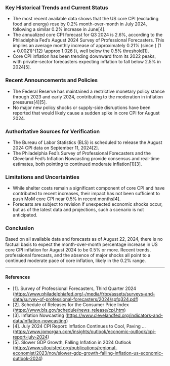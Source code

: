 ### Key Historical Trends and Current Status

- The most recent available data shows that the US core CPI (excluding food and energy) rose by 0.2% month-over-month in July 2024, following a similar 0.2% increase in June[4].
- The annualized core CPI forecast for Q3 2024 is 2.6%, according to the Philadelphia Fed’s August 2024 Survey of Professional Forecasters. This implies an average monthly increase of approximately 0.21% (since \( (1 + 0.0021)^{12} \approx 1.026 \)), well below the 0.5% threshold[1].
- Core CPI inflation has been trending downward from its 2022 peaks, with private-sector forecasters expecting inflation to fall below 2.5% in 2024[5].

### Recent Announcements and Policies

- The Federal Reserve has maintained a restrictive monetary policy stance through 2023 and early 2024, contributing to the moderation in inflation pressures[4][5].
- No major new policy shocks or supply-side disruptions have been reported that would likely cause a sudden spike in core CPI for August 2024.

### Authoritative Sources for Verification

- The Bureau of Labor Statistics (BLS) is scheduled to release the August 2024 CPI data on September 11, 2024[2].
- The Philadelphia Fed’s Survey of Professional Forecasters and the Cleveland Fed’s Inflation Nowcasting provide consensus and real-time estimates, both pointing to continued moderate inflation[1][3].

### Limitations and Uncertainties

- While shelter costs remain a significant component of core CPI and have contributed to recent increases, their impact has not been sufficient to push MoM core CPI near 0.5% in recent months[4].
- Forecasts are subject to revision if unexpected economic shocks occur, but as of the latest data and projections, such a scenario is not anticipated.

### Conclusion

Based on all available data and forecasts as of August 22, 2024, there is no factual basis to expect the month-over-month percentage increase in US core CPI inflation for August 2024 to be 0.5% or more. Recent trends, professional forecasts, and the absence of major shocks all point to a continued moderate pace of core inflation, likely in the 0.2% range.

---

#### References

- [1]. Survey of Professional Forecasters, Third Quarter 2024 (https://www.philadelphiafed.org/-/media/frbp/assets/surveys-and-data/survey-of-professional-forecasters/2024/spfq324.pdf)
- [2]. Schedule of Releases for the Consumer Price Index (https://www.bls.gov/schedule/news_release/cpi.htm)
- [3]. Inflation Nowcasting (https://www.clevelandfed.org/indicators-and-data/inflation-nowcasting)
- [4]. July 2024 CPI Report: Inflation Continues to Cool, Paving ... (https://www.jpmorgan.com/insights/outlook/economic-outlook/cpi-report-july-2024)
- [5]. Slower GDP Growth, Falling Inflation in 2024 Outlook (https://www.stlouisfed.org/publications/regional-economist/2023/nov/slower-gdp-growth-falling-inflation-us-economic-outlook-2024)